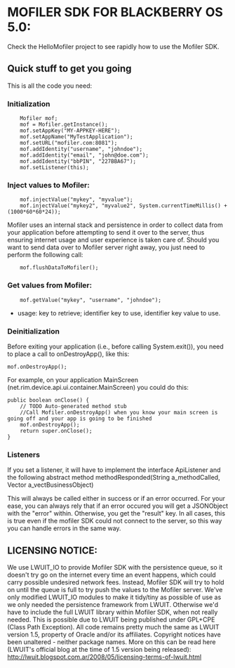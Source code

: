 # MOFILER SDK FOR BLACKBERRY OS 5.0:

Check the HelloMofiler project to see rapidly how to use the Mofiler SDK.


## Quick stuff to get you going

This is all the code you need:

### Initialization

        Mofiler mof;
        mof = Mofiler.getInstance();
        mof.setAppKey("MY-APPKEY-HERE");
        mof.setAppName("MyTestApplication");
        mof.setURL("mofiler.com:8081");
        mof.addIdentity("username", "johndoe");
        mof.addIdentity("email", "john@doe.com");
        mof.addIdentity("bbPIN", "227BBA67");
        mof.setListener(this);

### Inject values to Mofiler:

  		mof.injectValue("mykey", "myvalue");
        mof.injectValue("mykey2", "myvalue2", System.currentTimeMillis() + (1000*60*60*24));

Mofiler uses an internal stack and persistence in order to collect data from your application before attempting to send it over to the server, thus
ensuring internet usage and user experience is taken care of.
Should you want to send data over to Mofiler server right away, you just need to perform the following call:

        mof.flushDataToMofiler();


### Get values from Mofiler:

        mof.getValue("mykey", "username", "johndoe");

- usage: key to retrieve; identifier key to use, identifier key value to use.

### Deinitialization

Before exiting your application (i.e., before calling System.exit()), you need to place a call to onDestroyApp(), like this:

	mof.onDestroyApp();

For example, on your application MainScreen (net.rim.device.api.ui.container.MainScreen) you could do this:

    public boolean onClose() {
        // TODO Auto-generated method stub
        //Call Mofiler.onDestroyApp() when you know your main screen is going off and your app is going to be finished
        mof.onDestroyApp();
        return super.onClose();
    }


### Listeners

If you set a listener, it will have to implement the interface ApiListener and the following abstract method
		methodResponded(String a_methodCalled, Vector a_vectBusinessObject)

This will always be called either in success or if an error occurred. For your ease, you can always rely that
if an error occured you will get a JSONObject with the "error" within.
Otherwise, you get the "result" key.
In all cases, this is true even if the mofiler SDK could not connect to the server, so this way you can handle errors
in the same way.


## LICENSING NOTICE: 

We use LWUIT_IO to provide Mofiler SDK with the persistence queue, so it doesn't try go on the internet every time an event happens, which could carry possible undesired network fees.
Instead, Mofiler SDK will try to hold on until the queue is full to try push the values to the Mofiler server.
We've only modified LWUIT_IO modules to make it tidy/tiny as possible of use as we only needed the persistence framework from LWUIT. Otherwise we'd have to include the full LWUIT
library within Mofiler SDK, when not really needed.
This is possible due to LWUIT being published under GPL+CPE (Class Path Exception). All code remains pretty much the same as LWUIT version 1.5, property of Oracle 
and/or its affiliates. Copyright notices have been unaltered - neither package names.
More on this can be read here (LWUIT's official blog at the time of 1.5 version being released): http://lwuit.blogspot.com.ar/2008/05/licensing-terms-of-lwuit.html

